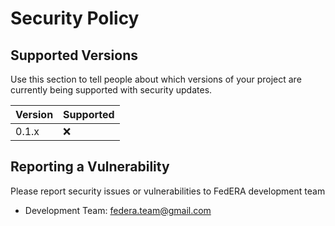 # Security Policy

## Supported Versions

Use this section to tell people about which versions of your project are
currently being supported with security updates.

| Version | Supported          |
| ------- | ------------------ |
| 0.1.x   | :x: |


## Reporting a Vulnerability

Please report security issues or vulnerabilities to FedERA development team 

* Development Team: federa.team@gmail.com

